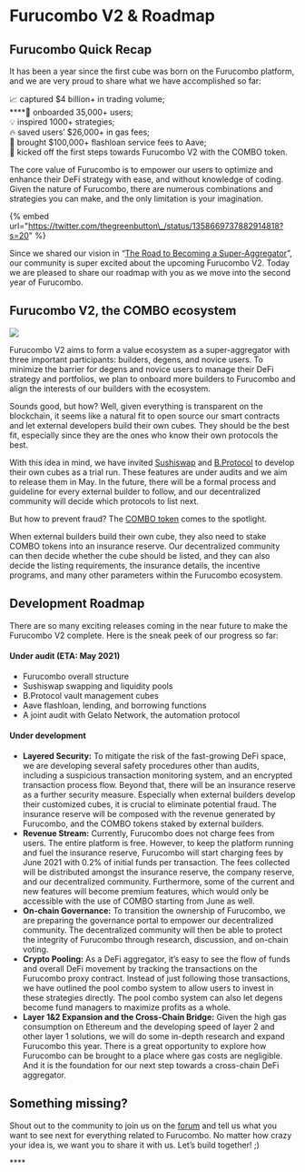 # Furucombo V2 & Roadmap

## **Furucombo Quick Recap**

It has been a year since the first cube was born on the Furucombo platform, and we are very proud to share what we have accomplished so far:

📈 captured $4 billion+ in trading volume;  
****👤 onboarded 35,000+ users;  
💡 inspired 1000+ strategies;  
🔥 saved users’ $26,000+ in gas fees;   
🥇 brought $100,000+ flashloan service fees to Aave;  
💜 kicked off the first steps towards Furucombo V2 with the COMBO token.

The core value of Furucombo is to empower our users to optimize and enhance their DeFi strategy with ease, and without knowledge of coding. Given the nature of Furucombo, there are numerous combinations and strategies you can make, and the only limitation is your imagination. 

{% embed url="https://twitter.com/thegreenbutton\_/status/1358669737882914818?s=20" %}

Since we shared our vision in “[The Road to Becoming a Super-Aggregator](https://medium.com/furucombo/the-road-to-becoming-a-super-aggregator-cbd2566a1990)”, our community is super excited about the upcoming Furucombo V2. Today we are pleased to share our roadmap with you as we move into the second year of Furucombo. 

## **Furucombo V2, the COMBO ecosystem**

![](https://lh6.googleusercontent.com/P98iLN86cqmt5WTT8xiJqbFgk5AAePEop6DYSx8ugWARswpLE4zMTGc9aet-V_huzdqyWkJRI4-h9habxoVg0h39u2PRWDivlppzItUc2DnvkFi70veuu8CpFKAiwhksSVHHNG7r)

Furucombo V2 aims to form a value ecosystem as a super-aggregator with three important participants: builders, degens, and novice users. To minimize the barrier for degens and novice users to manage their DeFi strategy and portfolios, we plan to onboard more builders to Furucombo and align the interests of our builders with the ecosystem.

Sounds good, but how? Well, given everything is transparent on the blockchain, it seems like a natural fit to open source our smart contracts and let external developers build their own cubes. They should be the best fit, especially since they are the ones who know their own protocols the best.

With this idea in mind, we have invited [Sushiswap](https://twitter.com/SushiSwap) and [B.Protocol](https://twitter.com/bprotocoleth) to develop their own cubes as a trial run. These features are under audits and we aim to release them in May. In the future, there will be a formal process and guideline for every external builder to follow, and our decentralized community will decide which protocols to list next.

But how to prevent fraud? The [COMBO token](https://medium.com/furucombo/introducing-combo-token-99f34eb05295) comes to the spotlight.

When external builders build their own cube, they also need to stake COMBO tokens into an insurance reserve. Our decentralized community can then decide whether the cube should be listed, and they can also decide the listing requirements, the insurance details, the incentive programs, and many other parameters within the Furucombo ecosystem.

## **Development Roadmap**

There are so many exciting releases coming in the near future to make the Furucombo V2 complete. Here is the sneak peek of our progress so far:

#### **Under audit \(ETA: May 2021\)**

* Furucombo overall structure
* Sushiswap swapping and liquidity pools
* B.Protocol vault management cubes
* Aave flashloan, lending, and borrowing functions
* A joint audit with Gelato Network, the automation protocol

#### **Under development**

* **Layered Security:** To mitigate the risk of the fast-growing DeFi space, we are developing several safety procedures other than audits, including a suspicious transaction monitoring system, and an encrypted transaction process flow. Beyond that, there will be an insurance reserve as a further security measure. Especially when external builders develop their customized cubes, it is crucial to eliminate potential fraud. The insurance reserve will be composed with the revenue generated by Furucombo, and the COMBO tokens staked by external builders.
* **Revenue Stream:** Currently, Furucombo does not charge fees from users. The entire platform is free. However, to keep the platform running and fuel the insurance reserve, Furucombo will start charging fees by June 2021 with 0.2% of initial funds per transaction. The fees collected will be distributed amongst the insurance reserve, the company reserve, and our decentralized community. Furthermore, some of the current and new features will become premium features, which would only be accessible with the use of COMBO starting from June as well.
* **On-chain Governance:** To transition the ownership of Furucombo, we are preparing the governance portal to empower our decentralized community. The decentralized community will then be able to protect the integrity of Furucombo through research, discussion, and on-chain voting.
* **Crypto Pooling:** As a DeFi aggregator, it’s easy to see the flow of funds and overall DeFi movement by tracking the transactions on the Furucombo proxy contract. Instead of just following those transactions, we have outlined the pool combo system to allow users to invest in these strategies directly. The pool combo system can also let degens become fund managers to maximize profits as a whole.
* **Layer 1&2 Expansion and the Cross-Chain Bridge:** Given the high gas consumption on Ethereum and the developing speed of layer 2 and other layer 1 solutions, we will do some in-depth research and expand Furucombo this year. There is a great opportunity to explore how Furucombo can be brought to a place where gas costs are negligible. And it is the foundation for our next step towards a cross-chain DeFi aggregator.

## **Something missing?** <a id="20c2"></a>

Shout out to the community to join us on the [forum](https://forum.furucombo.app/) and tell us what you want to see next for everything related to Furucombo. No matter how crazy your idea is, we want you to share it with us. Let’s build together! ;\)

\*\*\*\*

